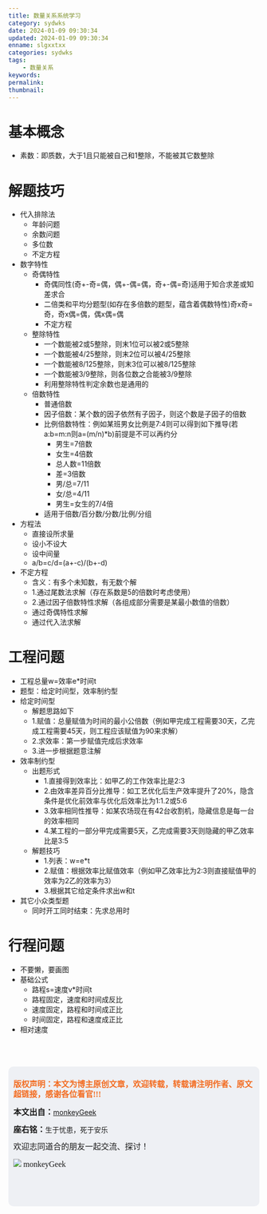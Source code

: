 ```yaml
---
title: 数量关系系统学习
category: sydwks
date: 2024-01-09 09:30:34
updated: 2024-01-09 09:30:34
enname: slgxxtxx
categories: sydwks
tags:
	- 数量关系
keywords:
permalink:
thumbnail:
---
```


# 基本概念
* 素数：即质数，大于1且只能被自己和1整除，不能被其它数整除

# 解题技巧
* 代入排除法
  * 年龄问题
  * 余数问题
  * 多位数
  * 不定方程
* 数字特性
  * 奇偶特性
      * 奇偶同性(奇+-奇=偶，偶+-偶=偶，奇+-偶=奇)适用于知合求差或知差求合
      * 二倍类和平均分题型(如存在多倍数的题型，蕴含着偶数特性)奇x奇=奇，奇x偶=偶，偶x偶=偶
      * 不定方程
  * 整除特性
      * 一个数能被2或5整除，则末1位可以被2或5整除
      * 一个数能被4/25整除，则末2位可以被4/25整除
      * 一个数能被8/125整除，则末3位可以被8/125整除
      * 一个数能被3/9整除，则各位数之合能被3/9整除
      * 利用整除特性判定余数也是通用的
  * 倍数特性
      * 普通倍数
      * 因子倍数：某个数的因子依然有子因子，则这个数是子因子的倍数
      * 比例倍数特性：例如某班男女比例是7:4则可以得到如下推导(若a:b=m:n则a=(m/n)*b)前提是不可以再约分
          * 男生=7倍数
          * 女生=4倍数
          * 总人数=11倍数
          * 差=3倍数
          * 男/总=7/11
          * 女/总=4/11
          * 男生=女生的7/4倍
      * 适用于倍数/百分数/分数/比例/分组
* 方程法
  * 直接设所求量
  * 设小不设大
  * 设中间量
  * a/b=c/d=(a+-c)/(b+-d)
* 不定方程
  * 含义：有多个未知数，有无数个解
  * 1.通过尾数法求解（存在系数是5的倍数时考虑使用）
  * 2.通过因子倍数特性求解（各组成部分需要是某最小数值的倍数）
  * 通过奇偶特性求解
  * 通过代入法求解


# 工程问题
* 工程总量w=效率e*时间t
* 题型：给定时间型，效率制约型
* 给定时间型
    * 解题思路如下
    * 1.赋值：总量赋值为时间的最小公倍数（例如甲完成工程需要30天，乙完成工程需要45天，则工程应该赋值为90来求解）
    * 2.求效率：第一步赋值完成后求效率
    * 3.进一步根据题意注解
* 效率制约型
    * 出题形式
        * 1.直接得到效率比：如甲乙的工作效率比是2:3
        * 2.由效率差异百分比推导：如工艺优化后生产效率提升了20%，隐含条件是优化前效率与优化后效率比为1:1.2或5:6
        * 3.效率相同性推导：如某农场现在有42台收割机，隐藏信息是每一台的效率相同
        * 4.某工程的一部分甲完成需要5天，乙完成需要3天则隐藏的甲乙效率比是3:5
    * 解题技巧
        * 1.列表：w=e*t
        * 2.赋值：根据效率比赋值效率（例如甲乙效率比为2:3则直接赋值甲的效率为2乙的效率为3）
        * 3.根据其它给定条件求出w和t
* 其它小众类型题
    * 同时开工同时结束：先求总用时

# 行程问题
* 不要懒，要画图
* 基础公式
    * 路程s=速度v*时间t
    * 路程固定，速度和时间成反比
    * 速度固定，路程和时间成正比
    * 时间固定，路程和速度成正比
* 相对速度




</br>

</br>

</br>

<script>
var _hmt = _hmt || [];
(function() {
  var hm = document.createElement("script");
  hm.src = "https://hm.baidu.com/hm.js?2f798e6b269c8a40f12bef25d7f1876d";
  var s = document.getElementsByTagName("script")[0]; 
  s.parentNode.insertBefore(hm, s);
})();
</script>

<div style="height:260px; background-color:rgb(238,240,244); padding:10px;border-radius:10px;">
    <p style="color:#f36c21;font:bold 16px/20px 'kaiTi';">
      版权声明：本文为博主原创文章，欢迎转载，转载请注明作者、原文超链接，感谢各位看官!!!
    </p>
    <p>
      <span style="font:bold 16px/20px 'kaiTi';">本文出自：</span><a href="https://monkeyGeek369.github.io">monkeyGeek</a> 
    </p>
    <p>
      <span style="font:bold 16px/20px 'kaiTi';">座右铭：</span><span>生于忧患，死于安乐</span> 
    </p>
    <p>
      <span style="font:16px/20px 'kaiTi';">欢迎志同道合的朋友一起交流、探讨！</span> 
    </p>
    <img style="height:auto; width:auto;flot:left;" src="../../../../image/monkey64.png" /><span style="font:16px/20px 'kaiTi';flot:left;">   monkeyGeek</span>


